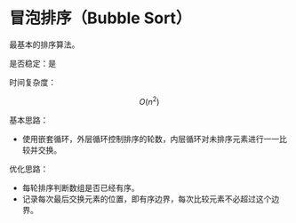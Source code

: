 # 冒泡排序（Bubble Sort）

最基本的排序算法。

是否稳定：是

时间复杂度：

$$
O(n^2)
$$



基本思路：

+ 使用嵌套循环，外层循环控制排序的轮数，内层循环对未排序元素进行一一比较并交换。

优化思路：

+ 每轮排序判断数组是否已经有序。
+ 记录每次最后交换元素的位置，即有序边界，每次比较元素不必超过这个边界。

